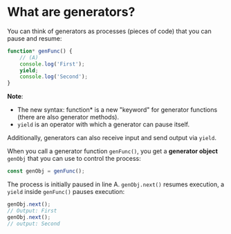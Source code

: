 # What are generators?

You can think of generators as processes (pieces of code) that you can pause and resume:

```javascript
function* genFunc() {
    // (A)
    console.log('First');
    yield;
    console.log('Second');
}
```

**Note**:   
- The new syntax: function* is a new "keyword" for generator functions (there are also generator methods).
- `yield` is an operator with which a generator can pause itself.

Additionally, generators can also receive input and send output via `yield`.

When you call a generator function `genFunc()`, you get a **generator object** `genObj` that you can use
to control the process:

```javascript
const genObj = genFunc();
```

The process is initially paused in line A. `genObj.next()` resumes execution, a `yield` inside `genFunc()`
pauses execution:

```javascript
genObj.next();
// Output: First
genObj.next();
// output: Second
```